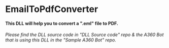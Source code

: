 # EmailToPdfConverter

#### This DLL will help you to convert a ".eml" file to PDF. 

###### Please find the DLL source code in "DLL Source code" repo & the A360 Bot that is using this DLL in the "Sample A360 Bot" repo.  

